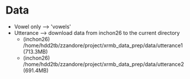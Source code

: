 # Data

- Vowel only --> 'vowels'
- Utterance --> download data from inchon26 to the current directory
	- (inchon26) /home/hdd2tb/zzandore/project/xrmb\_data\_prep/data/utterance1 (713.3MB)
	- (inchon26) /home/hdd2tb/zzandore/project/xrmb\_data\_prep/data/utterance2 (691.4MB)